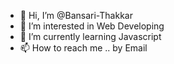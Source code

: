 - 👋 Hi, I’m @Bansari-Thakkar
- 👀 I’m interested in Web Developing
- 🌱 I’m currently learning Javascript
- 📫 How to reach me .. by Email

<!---
Bansari-Thakkar/Bansari-Thakkar is a ✨ special ✨ repository because its `README.md` (this file) appears on your GitHub profile.
You can click the Preview link to take a look at your changes.
--->
